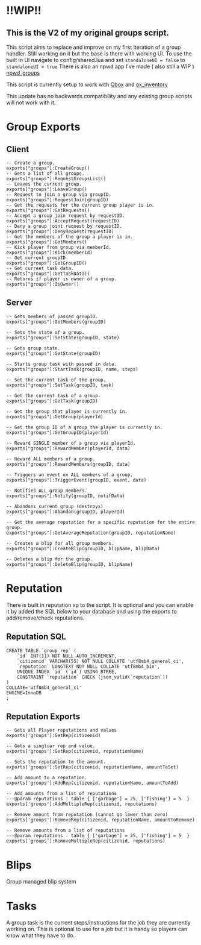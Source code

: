 # !!WIP!!
## This is the V2 of my original groups script.

This script aims to replace and improve on my first iteration of a group handler.
Still working on it but the base is there with working UI.
To use the built in UI navigate to config/shared.lua and set `standaloneUI = false` to `standaloneUI = true`
There is also an npwd app I've made ( also still a WIP ) [npwd_groups](https://github.com/darktrovx/npwd_groups)

This script is currently setup to work with [Qbox](https://github.com/Qbox-project) and [ox_inventory](https://github.com/overextended/ox_inventory)

This update has no backwards compatibility and any existing group scripts will not work with it.

# Group Exports

## Client

```
-- Create a group.
exports["groups"]:CreateGroup()
-- Gets a list of all groups.
exports["groups"]:RequestGroupsList()
-- Leaves the current group.
exports["groups"]:LeaveGroup()
-- Request to join a group via groupID.
exports["groups"]:RequestJoin(groupID)
-- Get the requests for the current group player is in.
exports["groups"]:GetRequests()
-- Accept a group join request by requestID.
exports["groups"]:AcceptRequest(requestID)
-- Deny a group joint request by requestID.
exports["groups"]:DenyRequest(requestID)
-- Get the members of the group a player is in.
exports["groups"]:GetMembers()
-- Kick player from group via memberId.
exports["groups"]:Kick(memberId)
-- Get current groupID.
exports["groups"]:GetGroupID()
-- Get current task data.
exports["groups"]:GetTaskData()
-- Returns if player is owner of a group.
exports["groups"]:IsOwner()
```

## Server

```
-- Gets members of passed groupID.
exports["groups"]:GetMembers(groupID)

-- Sets the state of a group.
exports["groups"]:SetState(groupID, state)

-- Gets group state.
exports["groups"]:GetState(groupID)

-- Starts group task with passed in data.
exports["groups"]:StartTask(groupID, name, steps)

-- Set the current task of the group.
exports["groups"]:SetTask(groupID, task)

-- Get the current task of a group.
exports["groups"]:GetTask(groupID)

-- Get the group that player is currently in.
exports["groups"]:GetGroup(playerId)

-- Get the group ID of a group the player is currently in.
exports["groups"]:GetGroupID(playerId)

-- Reward SINGLE member of a group via playerId.
exports["groups"]:RewardMember(playerId, data)

-- Reward ALL members of a group.
exports["groups"]:RewardMembers(groupID, data)

-- Triggers an event on ALL members of a group.
exports["groups"]:TriggerEvent(groupID, event, data)

-- Notifies ALL group members.
exports["groups"]:Notify(groupID, notifData)

-- Abandons current group (destroys)
exports["groups"]:Abandon(groupID, playerId)

-- Get the average reputation for a specific reputation for the entire group.
exports["groups"]:GetAverageReputation(groupID, reputationName)

-- Creates a blip for all group members.
exports["groups"]:CreateBlip(groupID, blipName, blipData)

-- Deletes a blip for the group.
exports["groups"]:DeleteBlip(groupID, blipName)
```


# Reputation
There is built in reputation xp to the script.
It is optional and you can enable it by added the SQL below to your database and using the exports to add/remove/check reputations.

## Reputation SQL
```
CREATE TABLE `group_rep` (
	`id` INT(11) NOT NULL AUTO_INCREMENT,
	`citizenid` VARCHAR(55) NOT NULL COLLATE 'utf8mb4_general_ci',
	`reputation` LONGTEXT NOT NULL COLLATE 'utf8mb4_bin',
	UNIQUE INDEX `id` (`id`) USING BTREE,
	CONSTRAINT `reputation` CHECK (json_valid(`reputation`))
)
COLLATE='utf8mb4_general_ci'
ENGINE=InnoDB
;
```

## Reputation Exports
```
-- Gets all Player reputations and values
exports['groups']:GetRep(citizenid)

-- Gets a singluar rep and value.
exports['groups']:GetRep(citizenid, reputationName)

-- Sets the reputation to the amount.
exports['groups']:SetRep(citizenid, reputationName, amountToSet)

-- Add amount to a reputation.
exports['groups']:AddRep(citizenid, reputationName, amountToAdd)

-- Add amounts from a list of reputations
---@param reputations : table { ['garbage'] = 25, ['fishing'] = 5  }
exports['groups']:AddMultipleRep(citizenid, reputations)

-- Remove amount from reputation (cannot go lower than zero)
exports['groups']:RemoveRep(citizenid, reputationName, amountToRemove)

-- Remove amounts from a list of reputations
---@param reputations : table { ['garbage'] = 25, ['fishing'] = 5  }
exports['groups']:RemoveMultipleRep(citizenid, reputations)
```

# Blips
Group managed blip system

# Tasks
A group task is the current steps/instructions for the job they are currently working on.
This is optional to use for a job but it is handy so players can know what they have to do.